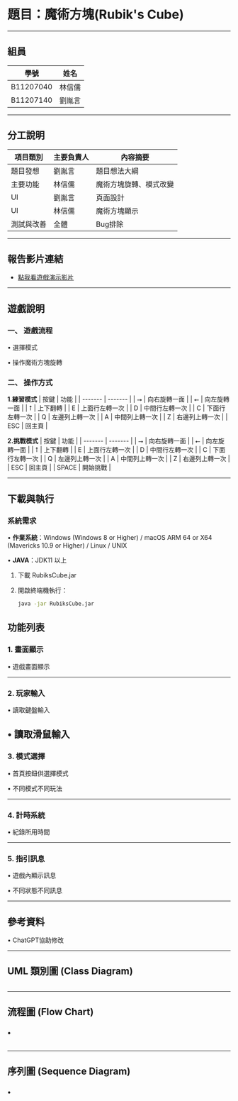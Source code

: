 # 題目：魔術方塊(Rubik's Cube)

---

## 組員

| 學號      | 姓名   |
| ------- | ------- |
| B11207040 | 林信儒 |
| B11207140 | 劉胤言 |

---

## 分工說明

| 項目類別    | 主要負責人   | 內容摘要 |
| ------- | ------- | --------------- |
| 題目發想 | 劉胤言 | 題目想法大綱 |
| 主要功能 | 林信儒 | 魔術方塊旋轉、模式改變 |
| UI | 劉胤言 | 頁面設計 |
| UI | 林信儒 | 魔術方塊顯示 |
| 測試與改善 | 全體 | Bug排除 |

---

## 報告影片連結

* [點我看遊戲演示影片](https://youtu.be/Rrd__tvNUuc)

---

## 遊戲說明
### 一、 遊戲流程
• 選擇模式

• 操作魔術方塊旋轉
### 二、 操作方式
**1.練習模式**
| 按鍵 | 功能 |
| ------- | ------- |
| ⭢ | 向右旋轉一面 |
| ⭠ | 向左旋轉一面 |
| ⭡ | 上下翻轉 |
| E | 上面行左轉一次 |
| D | 中間行左轉一次 |
| C | 下面行左轉一次 |
| Q | 左邊列上轉一次 |
| A | 中間列上轉一次 |
| Z | 右邊列上轉一次 |
| ESC | 回主頁 |

**2.挑戰模式**
| 按鍵 | 功能 |
| ------- | ------- |
| ⭢ | 向右旋轉一面 |
| ⭠ | 向左旋轉一面 |
| ⭡ | 上下翻轉 |
| E | 上面行左轉一次 |
| D | 中間行左轉一次 |
| C | 下面行左轉一次 |
| Q | 左邊列上轉一次 |
| A | 中間列上轉一次 |
| Z | 右邊列上轉一次 |
| ESC | 回主頁 |
| SPACE | 開始挑戰 |

---

## 下載與執行
### 系統需求
•  **作業系統**：Windows (Windows 8 or Higher) / macOS ARM 64 or X64 (Mavericks 10.9 or Higher) / Linux / UNIX

•  **JAVA**：JDK11 以上
1. 下載 RubiksCube.jar
2. 開啟終端機執行：
   
   ```bash
   java -jar RubiksCube.jar
   ```
   
## 功能列表
### 1. 畫面顯示
• 遊戲畫面顯示

---

### 2. 玩家輸入
• 讀取鍵盤輸入

• 讀取滑鼠輸入
---

### 3. 模式選擇
• 首頁按鈕供選擇模式

• 不同模式不同玩法

---

### 4. 計時系統
• 紀錄所用時間

---

### 5. 指引訊息
• 遊戲內顯示訊息

• 不同狀態不同訊息

---

## 參考資料
• ChatGPT協助修改

---

## UML 類別圖 (Class Diagram)

![]()

---

## 流程圖 (Flow Chart)
### • 
![]()

---

## 序列圖 (Sequence Diagram)
### • 
![]()
